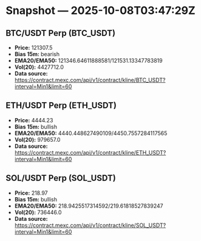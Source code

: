 # Snapshot — 2025-10-08T03:47:29Z

## BTC/USDT Perp (BTC_USDT)
- **Price:** 121307.5
- **Bias 15m:** bearish
- **EMA20/EMA50:** 121346.64611888581/121531.13347783819
- **Vol(20):** 4427712.0
- **Data source:** https://contract.mexc.com/api/v1/contract/kline/BTC_USDT?interval=Min1&limit=60

## ETH/USDT Perp (ETH_USDT)
- **Price:** 4444.23
- **Bias 15m:** bullish
- **EMA20/EMA50:** 4440.448627490109/4450.7557284117565
- **Vol(20):** 979657.0
- **Data source:** https://contract.mexc.com/api/v1/contract/kline/ETH_USDT?interval=Min1&limit=60

## SOL/USDT Perp (SOL_USDT)
- **Price:** 218.97
- **Bias 15m:** bullish
- **EMA20/EMA50:** 218.9425517314592/219.61818527839247
- **Vol(20):** 736446.0
- **Data source:** https://contract.mexc.com/api/v1/contract/kline/SOL_USDT?interval=Min1&limit=60

